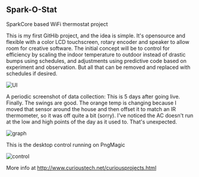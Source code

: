 ## Spark-O-Stat
SparkCore based WiFi thermostat project

This is my first GitHib project, and the idea is simple.  It's opensource and flexible with a color LCD touchscreen, rotary encoder and speaker to allow room for creative software.  The initial concept will be to control for efficiency by scaling the indoor temperature to outdoor instead of drastic bumps using schedules, and adjustments using predictive code based on experiment and observation.  But all that can be removed and replaced with schedules if desired.

![UI](http://www.curioustech.net/images/sparkostat0.jpg)

A periodic screenshot of data collection: This is 5 days after going live.  Finally.  The swings are good.  The orange temp is changing because I moved that sensor around the house and then offset it to match an IR thermometer, so it was off quite a bit (sorry).  I've noticed the AC doesn't run at the low and high points of the day as it used to.  That's unexpected.  

![graph](http://curioustech.net/images/Screenshot%202015-08-03%2000.21.21.png)

This is the desktop control running on PngMagic  

![control](http://www.curioustech.net/images/Screenshot%202015-08-05%2008.21.23.png)

More info at http://www.curioustech.net/curiousprojects.html
